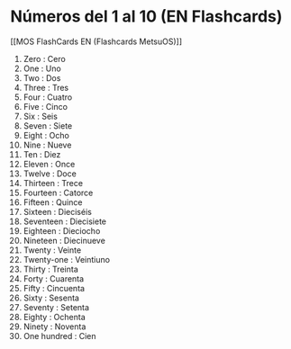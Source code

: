 # Números del 1 al 10 (EN Flashcards)

[[MOS FlashCards EN (Flashcards MetsuOS)]]

1. Zero : Cero
2. One : Uno
3. Two : Dos
4. Three : Tres
5. Four : Cuatro
6. Five : Cinco
7. Six : Seis
8. Seven : Siete
9. Eight : Ocho
10. Nine : Nueve
11. Ten : Diez
12. Eleven : Once
13. Twelve : Doce
14. Thirteen : Trece
15. Fourteen : Catorce
16. Fifteen : Quince
17. Sixteen : Dieciséis
18. Seventeen : Diecisiete
19. Eighteen : Dieciocho
20. Nineteen : Diecinueve
21. Twenty : Veinte
22. Twenty-one : Veintiuno
23. Thirty : Treinta
24. Forty : Cuarenta
25. Fifty : Cincuenta
26. Sixty : Sesenta
27. Seventy : Setenta
28. Eighty : Ochenta
29. Ninety : Noventa
30. One hundred : Cien
